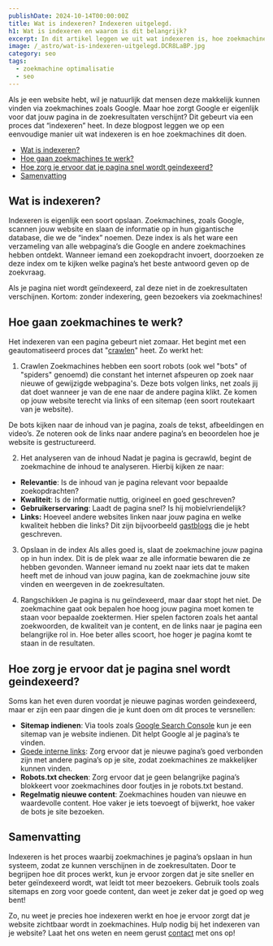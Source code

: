 ```yaml
---
publishDate: 2024-10-14T00:00:00Z
title: Wat is indexeren? Indexeren uitgelegd.
h1: Wat is indexeren en waarom is dit belangrijk?
excerpt: In dit artikel leggen we uit wat indexeren is, hoe zoekmachines je websitepagina's analyseren en opslaan en hoe je dit proces kunt versnellen.
image: /_astro/wat-is-indexeren-uitgelegd.DCR8LaBP.jpg
category: seo
tags:
  - zoekmachine optimalisatie
  - seo
---
```

Als je een website hebt, wil je natuurlijk dat mensen deze makkelijk kunnen vinden via zoekmachines zoals Google. Maar hoe zorgt Google er eigenlijk voor dat jouw pagina in de zoekresultaten verschijnt? Dit gebeurt via een proces dat “indexeren” heet. In deze blogpost leggen we op een eenvoudige manier uit wat indexeren is en hoe zoekmachines dit doen.

- [Wat is indexeren?](#wat-is-indexeren)
- [Hoe gaan zoekmachines te werk?](#hoe-gaan-zoekmachines-te-werk)
- [Hoe zorg je ervoor dat je pagina snel wordt geindexeerd?](#hoe-zorg-je-ervoor-dat-je-pagina-snel-wordt-geindexeerd)
- [Samenvatting](#samenvatting)

## Wat is indexeren?
Indexeren is eigenlijk een soort opslaan. Zoekmachines, zoals Google, scannen jouw website en slaan de informatie op in hun gigantische database, die we de “index” noemen. Deze index is als het ware een verzameling van alle webpagina’s die Google en andere zoekmachines hebben ontdekt. Wanneer iemand een zoekopdracht invoert, doorzoeken ze deze index om te kijken welke pagina’s het beste antwoord geven op de zoekvraag.

Als je pagina niet wordt geïndexeerd, zal deze niet in de zoekresultaten verschijnen. Kortom: zonder indexering, geen bezoekers via zoekmachines!

## Hoe gaan zoekmachines te werk?
Het indexeren van een pagina gebeurt niet zomaar. Het begint met een geautomatiseerd proces dat "<a href="/wat-is-crawlen/">crawlen</a>" heet. Zo werkt het:

1. Crawlen
Zoekmachines hebben een soort robots (ook wel "bots" of "spiders" genoemd) die constant het internet afspeuren op zoek naar nieuwe of gewijzigde webpagina's. Deze bots volgen links, net zoals jij dat doet wanneer je van de ene naar de andere pagina klikt. Ze komen op jouw website terecht via links of een sitemap (een soort routekaart van je website).

De bots kijken naar de inhoud van je pagina, zoals de tekst, afbeeldingen en video’s. Ze noteren ook de links naar andere pagina’s en beoordelen hoe je website is gestructureerd.

2. Het analyseren van de inhoud
Nadat je pagina is gecrawld, begint de zoekmachine de inhoud te analyseren. Hierbij kijken ze naar:
<ul>
  <li><b>Relevantie</b>: Is de inhoud van je pagina relevant voor bepaalde zoekopdrachten?</li>
  <li><b>Kwaliteit</b>: Is de informatie nuttig, origineel en goed geschreven?</li>
  <li><b>Gebruikerservaring</b>: Laadt de pagina snel? Is hij mobielvriendelijk?</li>
  <li><b>Links:</b> Hoeveel andere websites linken naar jouw pagina en welke kwaliteit hebben die links? Dit zijn bijvoorbeeld <a href="/gastbloggen-linkbuilding-seo-strategie/">gastblogs</a> die je hebt geschreven.</li>
</ul>

3. Opslaan in de index
Als alles goed is, slaat de zoekmachine jouw pagina op in hun index. Dit is de plek waar ze alle informatie bewaren die ze hebben gevonden. Wanneer iemand nu zoekt naar iets dat te maken heeft met de inhoud van jouw pagina, kan de zoekmachine jouw site vinden en weergeven in de zoekresultaten.

4. Rangschikken
Je pagina is nu geïndexeerd, maar daar stopt het niet. De zoekmachine gaat ook bepalen hoe hoog jouw pagina moet komen te staan voor bepaalde zoektermen. Hier spelen factoren zoals het aantal zoekwoorden, de kwaliteit van je content, en de links naar je pagina een belangrijke rol in. Hoe beter alles scoort, hoe hoger je pagina komt te staan in de resultaten.

## Hoe zorg je ervoor dat je pagina snel wordt geindexeerd?
Soms kan het even duren voordat je nieuwe paginas worden geindexeerd, maar er zijn een paar dingen die je kunt doen om dit proces te versnellen:
<ul>
  <li><b>Sitemap indienen</b>: Via tools zoals <a href="https://search.google.com/search-console/about" target="_blank" rel="noopener">Google Search Console</a> kun je een sitemap van je website indienen. Dit helpt Google al je pagina’s te vinden.</li>
  <li><a href="/belang-van-interne-link-structuur-voor-je-seo/">Goede interne links</a>: Zorg ervoor dat je nieuwe pagina’s goed verbonden zijn met andere pagina’s op je site, zodat zoekmachines ze makkelijker kunnen vinden.</li>
  <li><b>Robots.txt checken</b>: Zorg ervoor dat je geen belangrijke pagina’s blokkeert voor zoekmachines door foutjes in je robots.txt bestand.</li>
  <li><b>Regelmatig nieuwe content</b>: Zoekmachines houden van nieuwe en waardevolle content. Hoe vaker je iets toevoegt of bijwerkt, hoe vaker de bots je site bezoeken.</li>
</ul>

## Samenvatting
Indexeren is het proces waarbij zoekmachines je pagina’s opslaan in hun systeem, zodat ze kunnen verschijnen in de zoekresultaten. Door te begrijpen hoe dit proces werkt, kun je ervoor zorgen dat je site sneller en beter geïndexeerd wordt, wat leidt tot meer bezoekers. Gebruik tools zoals sitemaps en zorg voor goede content, dan weet je zeker dat je goed op weg bent!

Zo, nu weet je precies hoe indexeren werkt en hoe je ervoor zorgt dat je website zichtbaar wordt in zoekmachines.
Hulp nodig bij het indexeren van je website? Laat het ons weten en neem gerust <a href="/contact/">contact</a> met ons op!